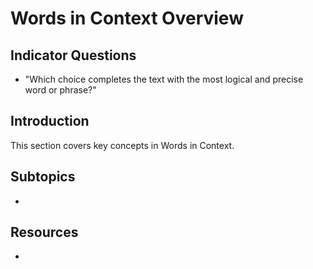 # Words in Context Overview

## Indicator Questions

- "Which choice completes the text with the most logical and precise word or phrase?"

## Introduction

This section covers key concepts in Words in Context.

## Subtopics

-

## Resources

-
